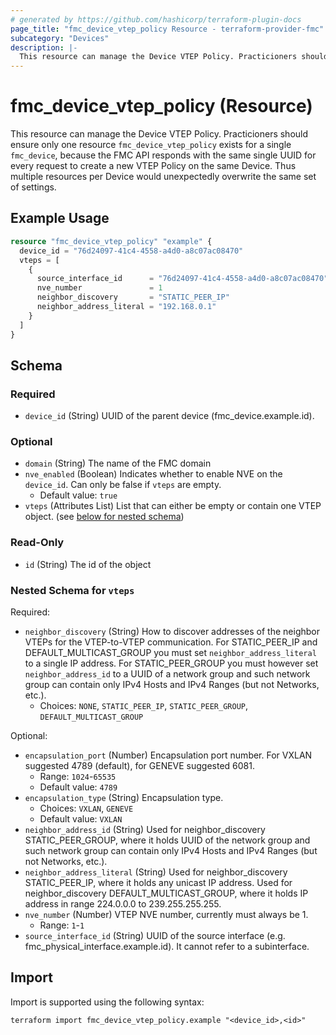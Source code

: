 ```yaml
---
# generated by https://github.com/hashicorp/terraform-plugin-docs
page_title: "fmc_device_vtep_policy Resource - terraform-provider-fmc"
subcategory: "Devices"
description: |-
  This resource can manage the Device VTEP Policy. Practicioners should ensure only one resource fmc_device_vtep_policy exists for a single fmc_device, because the FMC API responds with the same single UUID for every request to create a new VTEP Policy on the same Device. Thus multiple resources per Device would unexpectedly overwrite the same set of settings.
---
```


# fmc_device_vtep_policy (Resource)

This resource can manage the Device VTEP Policy. Practicioners should ensure only one resource `fmc_device_vtep_policy` exists for a single `fmc_device`, because the FMC API responds with the same single UUID for every request to create a new VTEP Policy on the same Device. Thus multiple resources per Device would unexpectedly overwrite the same set of settings.

## Example Usage

```terraform
resource "fmc_device_vtep_policy" "example" {
  device_id = "76d24097-41c4-4558-a4d0-a8c07ac08470"
  vteps = [
    {
      source_interface_id      = "76d24097-41c4-4558-a4d0-a8c07ac08470"
      nve_number               = 1
      neighbor_discovery       = "STATIC_PEER_IP"
      neighbor_address_literal = "192.168.0.1"
    }
  ]
}
```

<!-- schema generated by tfplugindocs -->
## Schema

### Required

- `device_id` (String) UUID of the parent device (fmc_device.example.id).

### Optional

- `domain` (String) The name of the FMC domain
- `nve_enabled` (Boolean) Indicates whether to enable NVE on the `device_id`. Can only be false if `vteps` are empty.
  - Default value: `true`
- `vteps` (Attributes List) List that can either be empty or contain one VTEP object. (see [below for nested schema](#nestedatt--vteps))

### Read-Only

- `id` (String) The id of the object

<a id="nestedatt--vteps"></a>
### Nested Schema for `vteps`

Required:

- `neighbor_discovery` (String) How to discover addresses of the neighbor VTEPs for the VTEP-to-VTEP communication. For STATIC_PEER_IP and DEFAULT_MULTICAST_GROUP you must set `neighbor_address_literal` to a single IP address. For STATIC_PEER_GROUP you must however set `neighbor_address_id` to a UUID of a network group and such network group can contain only IPv4 Hosts and IPv4 Ranges (but not Networks, etc.).
  - Choices: `NONE`, `STATIC_PEER_IP`, `STATIC_PEER_GROUP`, `DEFAULT_MULTICAST_GROUP`

Optional:

- `encapsulation_port` (Number) Encapsulation port number. For VXLAN suggested 4789 (default), for GENEVE suggested 6081.
  - Range: `1024`-`65535`
  - Default value: `4789`
- `encapsulation_type` (String) Encapsulation type.
  - Choices: `VXLAN`, `GENEVE`
  - Default value: `VXLAN`
- `neighbor_address_id` (String) Used for neighbor_discovery STATIC_PEER_GROUP, where it holds UUID of the network group and such network group can contain only IPv4 Hosts and IPv4 Ranges (but not Networks, etc.).
- `neighbor_address_literal` (String) Used for neighbor_discovery STATIC_PEER_IP, where it holds any unicast IP address. Used for neighbor_discovery DEFAULT_MULTICAST_GROUP, where it holds IP address in range 224.0.0.0 to 239.255.255.255.
- `nve_number` (Number) VTEP NVE number, currently must always be 1.
  - Range: `1`-`1`
- `source_interface_id` (String) UUID of the source interface (e.g. fmc_physical_interface.example.id). It cannot refer to a subinterface.

## Import

Import is supported using the following syntax:

```shell
terraform import fmc_device_vtep_policy.example "<device_id>,<id>"
```
